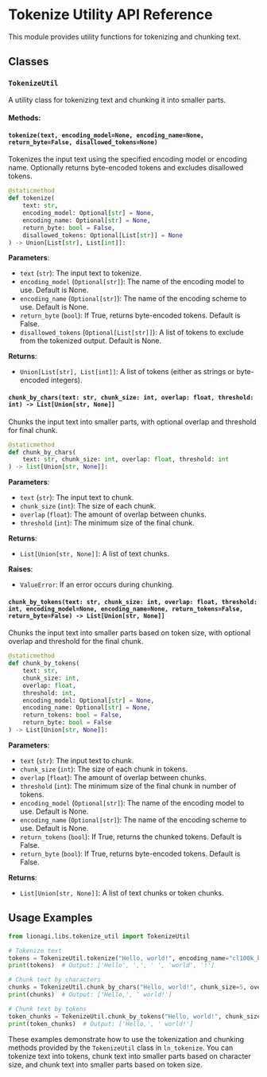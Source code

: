 # Tokenize Utility API Reference

This module provides utility functions for tokenizing and chunking text.

## Classes

### `TokenizeUtil`

A utility class for tokenizing text and chunking it into smaller parts.

#### Methods:

#### `tokenize(text, encoding_model=None, encoding_name=None, return_byte=False, disallowed_tokens=None)`

Tokenizes the input text using the specified encoding model or encoding name. Optionally returns byte-encoded tokens and excludes disallowed tokens.

```python
@staticmethod
def tokenize(
    text: str,
    encoding_model: Optional[str] = None,
    encoding_name: Optional[str] = None,
    return_byte: bool = False,
    disallowed_tokens: Optional[List[str]] = None
) -> Union[List[str], List[int]]:
```

**Parameters**:
- `text` (`str`): The input text to tokenize.
- `encoding_model` (`Optional[str]`): The name of the encoding model to use. Default is None.
- `encoding_name` (`Optional[str]`): The name of the encoding scheme to use. Default is None.
- `return_byte` (`bool`): If True, returns byte-encoded tokens. Default is False.
- `disallowed_tokens` (`Optional[List[str]]`): A list of tokens to exclude from the tokenized output. Default is None.

**Returns**:
- `Union[List[str], List[int]]`: A list of tokens (either as strings or byte-encoded integers).

#### `chunk_by_chars(text: str, chunk_size: int, overlap: float, threshold: int) -> List[Union[str, None]]`

Chunks the input text into smaller parts, with optional overlap and threshold for final chunk.

```python
@staticmethod
def chunk_by_chars(
    text: str, chunk_size: int, overlap: float, threshold: int
) -> list[Union[str, None]]:
```

**Parameters**:
- `text` (`str`): The input text to chunk.
- `chunk_size` (`int`): The size of each chunk.
- `overlap` (`float`): The amount of overlap between chunks.
- `threshold` (`int`): The minimum size of the final chunk.

**Returns**:
- `List[Union[str, None]]`: A list of text chunks.

**Raises**:
- `ValueError`: If an error occurs during chunking.

#### `chunk_by_tokens(text: str, chunk_size: int, overlap: float, threshold: int, encoding_model=None, encoding_name=None, return_tokens=False, return_byte=False) -> List[Union[str, None]]`

Chunks the input text into smaller parts based on token size, with optional overlap and threshold for the final chunk.

```python
@staticmethod
def chunk_by_tokens(
    text: str,
    chunk_size: int,
    overlap: float,
    threshold: int,
    encoding_model: Optional[str] = None,
    encoding_name: Optional[str] = None,
    return_tokens: bool = False,
    return_byte: bool = False
) -> List[Union[str, None]]:
```

**Parameters**:
- `text` (`str`): The input text to chunk.
- `chunk_size` (`int`): The size of each chunk in tokens.
- `overlap` (`float`): The amount of overlap between chunks.
- `threshold` (`int`): The minimum size of the final chunk in number of tokens.
- `encoding_model` (`Optional[str]`): The name of the encoding model to use. Default is None.
- `encoding_name` (`Optional[str]`): The name of the encoding scheme to use. Default is None.
- `return_tokens` (`bool`): If True, returns the chunked tokens. Default is False.
- `return_byte` (`bool`): If True, returns byte-encoded tokens. Default is False.

**Returns**:
- `List[Union[str, None]]`: A list of text chunks or token chunks.

## Usage Examples

```python
from lionagi.libs.tokenize_util import TokenizeUtil

# Tokenize text
tokens = TokenizeUtil.tokenize("Hello, world!", encoding_name="cl100k_base")
print(tokens)  # Output: ['Hello', ',', ' ', 'world', '!']

# Chunk text by characters
chunks = TokenizeUtil.chunk_by_chars("Hello, world!", chunk_size=5, overlap=2, threshold=2)
print(chunks)  # Output: ['Hello,', ' world!']

# Chunk text by tokens
token_chunks = TokenizeUtil.chunk_by_tokens("Hello, world!", chunk_size=2, overlap=0.5, threshold=1)
print(token_chunks)  # Output: ['Hello,', ' world!']
```

These examples demonstrate how to use the tokenization and chunking methods provided by the `TokenizeUtil` class in `ln_tokenize`. You can tokenize text into tokens, chunk text into smaller parts based on character size, and chunk text into smaller parts based on token size.